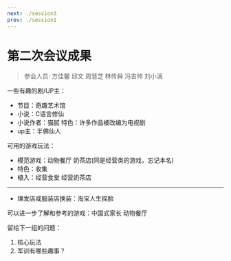 ```yaml
---
next: ./session3
prev: ./session1
---
```




# 第二次会议成果

<MyViews />

> 参会人员: 方佳馨 邱文 周慧芝 林传舜 冯吉帅 刘小漓



一些有趣的剧/UP主：

+ 节目：奇趣艺术馆
+ 小说：C语言修仙
+ 小说作者：猫腻  特色：许多作品被改编为电视剧
+ up主：半佛仙人

可用的游戏玩法：

+ 模范游戏：动物餐厅  奶茶店(同是经营类的游戏，忘记本名)
+ 特色：收集
+ 植入：经营食堂  经营奶茶店

---

+ 理发店或服装店换装：淘宝人生捏脸

可以进一步了解和参考的游戏：中国式家长 动物餐厅



留给下一组的问题：

1. 核心玩法
2. 军训有哪些趣事？

<MyValine />